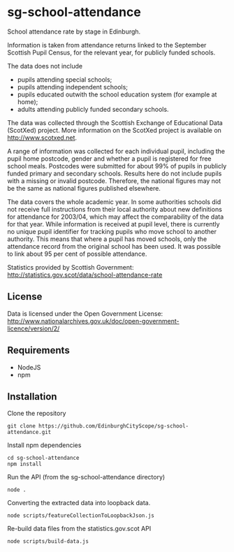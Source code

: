 # sg-school-attendance
School attendance rate by stage in Edinburgh.

Information is taken from attendance returns linked to the September Scottish Pupil Census, for the relevant year, for publicly funded schools.

The data does not include

*    pupils attending special schools;
*    pupils attending independent schools;
*    pupils educated outwith the school education system (for example at home);
*    adults attending publicly funded secondary schools.

The data was collected through the Scottish Exchange of Educational Data (ScotXed) project. More information on the ScotXed project is available on http://www.scotxed.net.

A range of information was collected for each individual pupil, including the pupil home postcode, gender and whether a pupil is registered for free school meals. Postcodes were submitted for about 99% of pupils in publicly funded primary and secondary schools. Results here do not include pupils with a missing or invalid postcode. Therefore, the national figures may not be the same as national figures published elsewhere.

The data covers the whole academic year. In some authorities schools did not receive full instructions from their local authority about new definitions for attendance for 2003/04, which may affect the comparability of the data for that year. While information is received at pupil level, there is currently no unique pupil identifier for tracking pupils who move school to another authority. This means that where a pupil has moved schools, only the attendance record from the original school has been used. It was possible to link about 95 per cent of possible attendance.

Statistics provided by Scottish Government:  http://statistics.gov.scot/data/school-attendance-rate

## License

Data is licensed under the Open Government License: http://www.nationalarchives.gov.uk/doc/open-government-licence/version/2/

## Requirements

- NodeJS
- npm

## Installation

Clone the repository

```
git clone https://github.com/EdinburghCityScope/sg-school-attendance.git
```

Install npm dependencies

```
cd sg-school-attendance
npm install
```

Run the API (from the sg-school-attendance directory)

```
node .
```

Converting the extracted data into loopback data.

```
node scripts/featureCollectionToLoopbackJson.js
```

Re-build data files from the statistics.gov.scot API

```
node scripts/build-data.js
```
